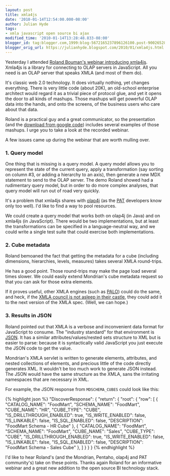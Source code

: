 ```yaml
---
layout: post
title: xmla4js
date: '2010-01-14T12:54:00.000-08:00'
author: Julian Hyde
tags:
- xmla javascript open source bi ajax
modified_time: '2010-01-14T13:28:48.833-08:00'
blogger_id: tag:blogger.com,1999:blog-5672165237896126100.post-9002652898272515547
blogger_orig_url: https://julianhyde.blogspot.com/2010/01/xmla4js.html
---
```


Yesterday I attended [Roland Bouman's webinar introducing
xmla4js](https://wiki.pentaho.com/display/COM/January+13,+2010+-+Roland+Bouman+-+OLAP+and+Analysis+for+web+applications+using+XMLA).
Xmla4js is a library for connecting to OLAP servers in JavaScript. All
you need is an OLAP server that speaks XMLA (and most of them do).

It's classic web 2.0 technology. It does virtually nothing, yet
changes everything. There is very little code (about 20K), an
old-school enterprise architect would regard it as a trivial piece of
protocol glue, and yet it opens the door to all kinds of
mashups. Those mashups will get powerful OLAP data into the hands, and
onto the screens, of the business users who care about that data.

Roland is a practical guy and a great communicator, so the
presentation (and the [download from google code](https://code.google.com/p/xmla4js/))
includes several examples of those mashups. I urge you to
take a look at the recorded webinar.

A few issues came up during the webinar that are worth mulling over.

### 1. Query model

One thing that is missing is a query model. A query model allows you
to represent the state of the current query, apply a transformation
(say sorting on column #3, or adding a hierarchy to an axis), then
generate a new MDX statement to send to the OLAP server. The demo
Roland showed had a rudimentary query model, but in order to do more
complex analyses, that query model will run out of road very quickly.

It's a problem that xmla4js shares with [olap4j](http://www.olap4j.org)
(as the [PAT](https://code.google.com/p/pentahoanalysistool/)
developers know only too well). I'd like to find a way to pool
resources.

We could create a query model that works both on olap4j (in Java) and
on xmla4js (in JavaScript). There would be two implementations, but at
least the transformations can be specified in a language-neutral way,
and we could write a single test suite that could exercise both
implementations.

### 2. Cube metadata

Roland bemoaned the fact that getting the metadata for a cube
(including dimensions, hierarchies, levels, measures) takes several
XMLA round-trips.

He has a good point. Those round-trips may make the page load several
times slower. We could easily extend Mondrian's cube metadata request
so that you can ask for those extra elements.

If it proves useful, other XMLA engines (such as
[PALO](https://www.jedox.com/en/about-jedox/press-ordner/press-archive/archive/Palo-Open-Source-OLAP-Server-now-supports-MDX-and-Excel-Pivot-Tables.html))
could do the same, and heck, if the
[XMLA council is not asleep in their castle](http://cwebbbi.spaces.live.com/blog/cns!7B84B0F2C239489A!1294.entry),
they could add it to the next version of the XMLA spec. (Well, we can hope.)

### 3. Results in JSON

Roland pointed out that XMLA is a verbose and inconvenient data format
for JavaScript to consume. The "industry standard" for that
environment is [JSON](https://www.json.org/). It has a
similar attributes/values/nested sets structure to XML but is easier
to parse: because it is syntactically valid JavaScript you just
execute the JSON code to get the value.

Mondrian's XMLA servlet is written to generate elements, attributes,
and nested collections of elements, and precious little of the code
directly generates XML. It wouldn't be too much work to generate JSON
instead. The JSON would have the same structure as the XMLA, sans the
irritating namespaces that are necessary in XML.

For example, the JSON response from `MDSCHEMA_CUBES` could look like this:

{% highlight json %}
"DiscoverResponse": {
  "return": {
    "root": {
      "row": [
        {
          "CATALOG_NAME": "FoodMart",
          "SCHEMA_NAME": "FoodMart",
          "CUBE_NAME": "HR",
          "CUBE_TYPE": "CUBE",
          "IS_DRILLTHROUGH_ENABLED": true,
          "IS_WRITE_ENABLED": false,
          "IS_LINKABLE": false,
          "IS_SQL_ENABLED": false,
          "DESCRIPTION": "FoodMart Schema - HR Cube"
        },
        {
          "CATALOG_NAME": "FoodMart",
          "SCHEMA_NAME": "FoodMart",
          "CUBE_NAME": "Sales",
          "CUBE_TYPE": "CUBE",
          "IS_DRILLTHROUGH_ENABLED": true,
          "IS_WRITE_ENABLED": false,
          "IS_LINKABLE": false,
          "IS_SQL_ENABLED": false,
          "DESCRIPTION": "FoodMart Schema - Sales Cube"
        },
      ]
    }
  }
}
{% endhighlight %}


I'd like to hear Roland's (and the Mondrian, Pentaho, olap4j and PAT
community's) take on these points. Thanks again Roland for an
informative webinar and a great new addition to the open source BI
technology stack.

